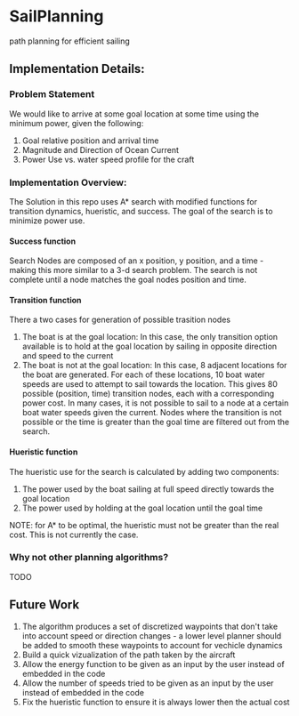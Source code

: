 # SailPlanning
path planning for efficient sailing 

## Implementation Details: 

### Problem Statement 
We would like to arrive at some goal location at some time using the minimum power, given the following:
1. Goal relative position and arrival time
1. Magnitude and Direction of Ocean Current
1. Power Use vs. water speed profile for the craft 

### Implementation Overview:
The Solution in this repo uses A* search with modified functions for transition dynamics, hueristic, and success. The goal of the search is to minimize power use. 

#### Success function
Search Nodes are composed of an x position, y position, and a time - making this more similar to a 3-d search problem. The search is not complete until a node matches the goal nodes position and time. 

#### Transition function
There a two cases for generation of possible trasition nodes
1. The boat is at the goal location: In this case, the only transition option available is to hold at the goal location by sailing in opposite direction and speed to the current
2. The boat is not at the goal location: In this case, 8 adjacent locations for the boat are generated. For each of these locations, 10 boat water speeds are used to attempt to sail towards the location. This gives 80 possible (position, time) transition nodes, each with a corresponding power cost. In many cases, it is not possible to sail to a node at a certain boat water speeds given the current. Nodes where the transition is not possible or the time is greater than the goal time are filtered out from the search.

#### Hueristic function
The hueristic use for the search is calculated by adding two components:
1. The power used by the boat sailing at full speed directly towards the goal location
2. The power used by holding at the goal location until the goal time 

NOTE: for A* to be optimal, the hueristic must not be greater than the real cost. This is not currently the case. 

### Why not other planning algorithms?
TODO 



## Future Work
1. The algorithm produces a set of discretized waypoints that don't take into account speed or direction changes - a lower level planner should be added to smooth these waypoints to account for vechicle dynamics
1. Build a quick vizualization of the path taken by the aircraft
1. Allow the energy function to be given as an input by the user instead of embedded in the code
1. Allow the number of speeds tried to be given as an input by the user instead of embedded in the code
1. Fix the hueristic function to ensure it is always lower then the actual cost
